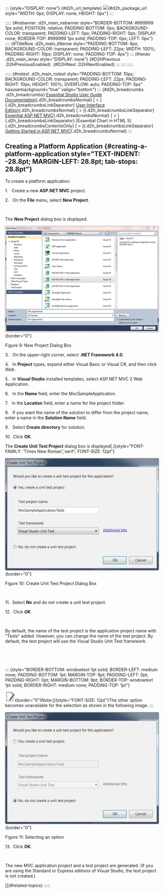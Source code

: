 ::: {style="DISPLAY: none"}
[](ms-xhelp:///?Id=d2h_url_template){#d2h_url_template} ![](!package_url!){#d2h_package_url style="WIDTH: 0px; DISPLAY: none; HEIGHT: 0px"}
:::

::::: {#nsbanner .d2h_main_nsbanner style="BORDER-BOTTOM: #999999 1px solid; POSITION: relative; PADDING-BOTTOM: 0px; BACKGROUND-COLOR: transparent; PADDING-LEFT: 0px; PADDING-RIGHT: 0px; DISPLAY: none; BORDER-TOP: #999999 1px solid; PADDING-TOP: 0px; LEFT: 0px"}
:::: {#TitleRow .d2h_main_titlerow style="PADDING-BOTTOM: 4px; BACKGROUND-COLOR: transparent; PADDING-LEFT: 22px; WIDTH: 100%; PADDING-RIGHT: 10px; DISPLAY: none; PADDING-TOP: 4px"}
::: {#ienav .d2h_main_ienav style="DISPLAY: none"}
[](ms-xhelp:///?Id=7d5a77b5-c1ab-4816-87cb-89d5d9cc3786){#D2HPrevious .D2HPreviousEnabled}  [](ms-xhelp:///?Id=f99dfd7a-0d87-4d09-85b4-bb81465855d7){#D2HNext .D2HNextEnabled}
:::
::::
:::::

::::: {#nstext .d2h_main_nstext style="PADDING-BOTTOM: 10px; BACKGROUND-COLOR: transparent; PADDING-LEFT: 22px; PADDING-RIGHT: 10px; HEIGHT: 100%; OVERFLOW: auto; PADDING-TOP: 5px" hasuserbackground="true" valign="bottom"}
::: {#d2h_breadcrumbs .d2h_breadcrumbs}
[Essential Studio User Guide Documentation](ms-xhelp:///?Id=12457748-09e3-4d74-a240-8e049cedf030){.d2h_breadcrumbsNormal} [ \> ]{.d2h_breadcrumbsLinkSeparator} [User Interface Edition](ms-xhelp:///?Id=c29296b7-531c-413b-a0ec-488ca1f7f669){.d2h_breadcrumbsNormal} [ \> ]{.d2h_breadcrumbsLinkSeparator} [Essential ASP.NET MVC](ms-xhelp:///?Id=4b14e7d1-65c4-4f67-b1aa-2c37709905a5){.d2h_breadcrumbsNormal} [ \> ]{.d2h_breadcrumbsLinkSeparator} [Essential Chart in HTML 5]{.d2h_breadcrumbsContentsOnly} [ \> ]{.d2h_breadcrumbsLinkSeparator} [Getting Started in ASP.NET MVC](ms-xhelp:///?Id=7be0cc3e-239f-44db-9c07-5f5ed873d123){.d2h_breadcrumbsNormal}
:::

## Creating a Platform Application {#creating-a-platform-application style="TEXT-INDENT: -28.8pt; MARGIN-LEFT: 28.8pt; tab-stops: 28.8pt"}

To create a platform application:

1.   Create a new **ASP.NET MVC** project.

2.   On the **File** menu, select **New Project**.

 

The **New Project** dialog box is displayed.

![](ImagesExt/image106_54.jpg){border="0"}

Figure 9: New Project Dialog Box

3.   On the upper-right corner, select **.NET Framework 4.0**.

4.   In **Project** types, expand either Visual Basic or Visual C#, and then click *Web*.

5.   In **Visual Studio** installed templates, select ASP.NET MVC 2 Web Application.

6.   In the **Name** field, enter the MvcSampleApplication.

7.   In the **Location** field, enter a name for the project folder.

8.   If you want the name of the solution to differ from the project name, enter a name in the **Solution Name** field.

9.   Select **Create directory** for solution.

10.  Click **OK**.

The **Create Unit Test Project** dialog box is displayed[.]{style="FONT-FAMILY: 'Times New Roman','serif'; FONT-SIZE: 12pt"}

![](ImagesExt/image106_35.jpg){border="0"}

Figure 10: Create Unit Test Project Dialog Box

 

11.  Select ***No*** and do not create a unit test project.

12.  Click ***OK***.

 

By default, the name of the test project is the application project name with \"Tests\" added. However, you can change the name of the test project. By default, the test project will use the Visual Studio Unit Test framework.

 

 

::: {style="BORDER-BOTTOM: windowtext 1pt solid; BORDER-LEFT: medium none; PADDING-BOTTOM: 1pt; MARGIN-TOP: 9pt; PADDING-LEFT: 0pt; PADDING-RIGHT: 0pt; MARGIN-BOTTOM: 9pt; BORDER-TOP: windowtext 1pt solid; BORDER-RIGHT: medium none; PADDING-TOP: 1pt"}
 

![](ImagesExt/image106_55.jpg){border="0"}Note:[]{style="FONT-SIZE: 12pt"}The other option becomes unavailable for the selection as shown in the following image.
:::

![](ImagesExt/image106_56.jpg){border="0"}

Figure 11: Selecting an option

13.  Click **OK**.

 

The new MVC application project and a test project are generated. (If you are using the Standard or Express editions of Visual Studio, the test project is not created.)

[]{#related-topics}
:::::
